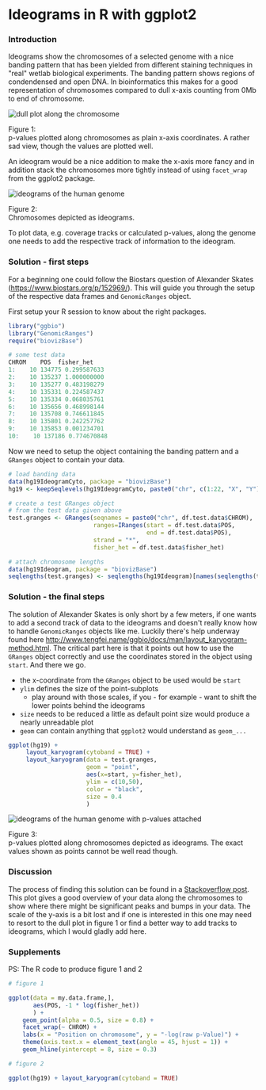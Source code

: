 # Ideograms in R with ggplot2

### Introduction

Ideograms show the chromosomes of a selected genome with a nice banding pattern that has been yielded from different staining techniques in "real" wetlab biological experiments.
The banding pattern shows regions of condendensed and open DNA.
In bioinformatics this makes for a good representation of chromosomes compared to dull x-axis counting from 0Mb to end of chromosome.

![dull plot along the chromosome](figures/2017-05-28-ideograms_fig1.png)
<div class="captionheader">Figure 1:<div class="caption">p-values plotted along chromosomes as plain x-axis coordinates. A rather sad view, though the values are plotted well.</div></div>

An ideogram would be a nice addition to make the x-axis more fancy and in addition stack the chromosomes more tightly instead of using `facet_wrap` from the ggplot2 package.

![ideograms of the human genome](figures/2017-05-28-ideograms_fig2.png)
<div class="captionheader">Figure 2:<div class="caption">Chromosomes depicted as ideograms.</div></div>

To plot data, e.g. coverage tracks or calculated p-values, along the genome one needs to add the respective track of information to the ideogram.

### Solution - first steps

For a beginning one could follow the Biostars question of Alexander Skates (https://www.biostars.org/p/152969/).
This will guide you through the setup of the respective data frames and `GenomicRanges` object.

First setup your R session to know about the right packages.

```R
library("ggbio")
library("GenomicRanges")
require("biovizBase")

# some test data
CHROM    POS  fisher_het
1:    10 134775 0.299587633
2:    10 135237 1.000000000
3:    10 135277 0.483198279
4:    10 135331 0.224587437
5:    10 135334 0.068035761
6:    10 135656 0.468998144
7:    10 135708 0.746611845
8:    10 135801 0.242257762
9:    10 135853 0.001234701
10:    10 137186 0.774670848
```

Now we need to setup the object containing the banding pattern and a `GRanges` object to contain your data.

```R
# load banding data
data(hg19IdeogramCyto, package = "biovizBase")
hg19 <- keepSeqlevels(hg19IdeogramCyto, paste0("chr", c(1:22, "X", "Y")))

# create a test GRanges object
# from the test data given above
test.granges <- GRanges(seqnames = paste0("chr", df.test.data$CHROM),
                        ranges=IRanges(start = df.test.data$POS,
                                       end = df.test.data$POS),
                        strand = "*",
                        fisher_het = df.test.data$fisher_het)

# attach chromosome lengths
data(hg19Ideogram, package = "biovizBase")
seqlengths(test.granges) <- seqlengths(hg19Ideogram)[names(seqlengths(test.granges))]

```

### Solution - the final steps

The solution of Alexander Skates is only short by a few meters, if one wants to add a second track of data to the ideograms and doesn't really know how to handle `GenomicRanges` objects like me.
Luckily there's help underway found here http://www.tengfei.name/ggbio/docs/man/layout_karyogram-method.html.
The critical part here is that it points out how to use the `GRanges` object correctly and use the coordinates stored in the object using `start`.
And there we go.

- the x-coordinate from the `GRanges` object to be used would be `start`
- `ylim` defines the size of the point-subplots
    - play around with those scales, if you - for example - want to shift the lower points behind the ideograms
- `size` needs to be reduced a little as default point size would produce a nearly unreadable plot
- `geom` can contain anything that `ggplot2` would understand as `geom_...`

```R
ggplot(hg19) +
     layout_karyogram(cytoband = TRUE) +
     layout_karyogram(data = test.granges,
                      geom = "point",
                      aes(x=start, y=fisher_het),
                      ylim = c(10,50),
                      color = "black",
                      size = 0.4
                      )
```

![ideograms of the human genome with p-values attached](figures/2017-05-28-ideograms_fig3.png)
<div class="captionheader">Figure 3:<div class="caption">p-values plotted along chromosomes depicted as ideograms. The exact values shown as points cannot be well read though.</div></div>

### Discussion

The process of finding this solution can be found in a [Stackoverflow post](https://stackoverflow.com/questions/44003072/annotate-karyogram-with-granges-track/44043471#44043471).   
This plot gives a good overview of your data along the chromosomes to show where there might be significant peaks and bumps in your data.
The scale of the y-axis is a bit lost and if one is interested in this one may need to resort to the dull plot in figure 1 or find a better way to add tracks to ideograms, which I would gladly add here.

### Supplements

PS: The R code to produce figure 1 and 2

```R
# figure 1

ggplot(data = my.data.frame,],
       aes(POS, -1 * log(fisher_het))
       ) +
    geom_point(alpha = 0.5, size = 0.8) +
    facet_wrap(~ CHROM) +
    labs(x = "Position on chromosome", y = "-log(raw p-Value)") +
    theme(axis.text.x = element_text(angle = 45, hjust = 1)) +
    geom_hline(yintercept = 8, size = 0.3)

# figure 2

ggplot(hg19) + layout_karyogram(cytoband = TRUE)

```
